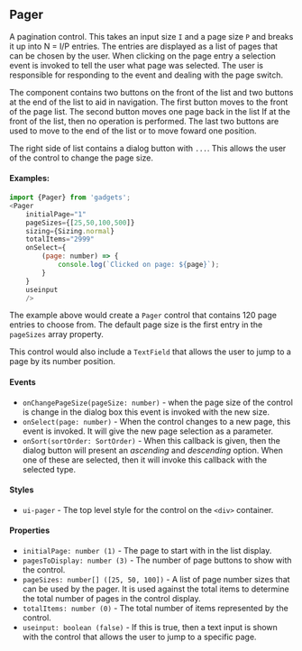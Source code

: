 <a name="module_Pager"></a>

## Pager
A pagination control.  This takes an input size `I` and a page size `P`and breaks it up into N = I/P entries.  The entries are displayed as alist of pages that can be chosen by the user.  When clicking on the pageentry a selection event is invoked to tell the user what page was selected.The user is responsible for responding to the event and dealing with thepage switch.The component contains two buttons on the front of the list and two buttonsat the end of the list to aid in navigation.  The first button moves to thefront of the page list.  The second button moves one page back in the listIf at the front of the list, then no operation is performed.  The last twobuttons are used to move to the end of the list or to move foward oneposition.The right side of list contains a dialog button with `...`.  This allowsthe user of the control to change the page size.#### Examples:```javascriptimport {Pager} from 'gadgets';<Pager    initialPage="1"    pageSizes={[25,50,100,500]}    sizing={Sizing.normal}    totalItems="2999"    onSelect={        (page: number) => {            console.log(`Clicked on page: ${page}`);        }    }    useinput    />```The example above would create a `Pager` control that contains 120 pageentries to choose from.  The default page size is the first entry inthe `pageSizes` array property.This control would also include a `TextField` that allows the user to jumpto a page by its number position.#### Events- `onChangePageSize(pageSize: number)` - when the page size of the controlis change in the dialog box this event is invoked with the new size.- `onSelect(page: number)` - When the control changes to a new page, thisevent is invoked.  It will give the new page selection as a parameter.- `onSort(sortOrder: SortOrder)` - When this callback is given, then thedialog button will present an *ascending* and *descending* option.  When oneof these are selected, then it will invoke this callback with the selectedtype.#### Styles- `ui-pager` - The top level style for the control on the `<div>` container.#### Properties- `initialPage: number (1)` - The page to start with in the list display.- `pagesToDisplay: number (3)` - The number of page buttons to show withthe control.- `pageSizes: number[] ([25, 50, 100])` - A list of page number sizes thatcan be used by the pager.  It is used against the total items todetermine the total number of pages in the control display.- `totalItems: number (0)` - The total number of items represented by thecontrol.- `useinput: boolean (false)` - If this is true, then a text input is shownwith the control that allows the user to jump to a specific page.

